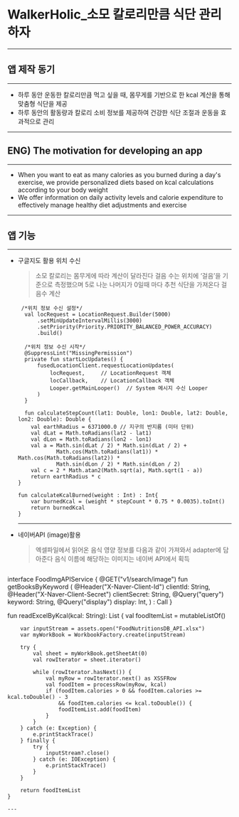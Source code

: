 # WalkerHolic_소모 칼로리만큼 식단 관리하자
---
## 앱 제작 동기
---
* 하루 동안 운동한 칼로리만큼 먹고 싶을 때, 몸무게를 기반으로 한 kcal 계산을 통해 맞춤형 식단을 제공
* 하루 동안의 활동량과 칼로리 소비 정보를 제공하여 건강한 식단 조절과 운동을 효과적으로 관리
---
## ENG) The motivation for developing an app
---
* When you want to eat as many calories as you burned during a day's exercise, we provide personalized diets based on kcal calculations according to your body weight
* We offer information on daily activity levels and calorie expenditure to effectively manage healthy diet adjustments and exercise
---

## 앱 기능
---
* 구글지도 활용 위치 수신
  
  > 소모 칼로리는 몸무게에 따라 계산이 달라진다
  > 걸음 수는 위치에 ‘걸음’을 기준으로 측정했으며 5로 나눈 나머지가 0일때 마다 추천 식단을 가져온다
  > 걸음수 계산
  ```
   /*위치 정보 수신 설정*/
    val locRequest = LocationRequest.Builder(5000)
        .setMinUpdateIntervalMillis(3000)
        .setPriority(Priority.PRIORITY_BALANCED_POWER_ACCURACY)
        .build()

    /*위치 정보 수신 시작*/
    @SuppressLint("MissingPermission")
    private fun startLocUpdates() {
        fusedLocationClient.requestLocationUpdates(
            locRequest,     // LocationRequest 객체
            locCallback,    // LocationCallback 객체
            Looper.getMainLooper()  // System 메시지 수신 Looper
        )
    }
  ```
    ```
      fun calculateStepCount(lat1: Double, lon1: Double, lat2: Double, lon2: Double): Double {
        val earthRadius = 6371000.0 // 지구의 반지름 (미터 단위)
        val dLat = Math.toRadians(lat2 - lat1)
        val dLon = Math.toRadians(lon2 - lon1)
        val a = Math.sin(dLat / 2) * Math.sin(dLat / 2) +
                Math.cos(Math.toRadians(lat1)) * Math.cos(Math.toRadians(lat2)) *
                Math.sin(dLon / 2) * Math.sin(dLon / 2)
        val c = 2 * Math.atan2(Math.sqrt(a), Math.sqrt(1 - a))
        return earthRadius * c
    }

    fun calculateKcalBurned(weight : Int) : Int{
        var burnedKcal = (weight * stepCount * 0.75 * 0.0035).toInt()
        return burnedKcal
    }
  ```
  ---
* 네이버API (image)활용
  
  > 엑셀파일에서 읽어온 음식 영양 정보를 다음과 같이 가져와서 adapter에 담아준다
  > 음식 이름에 해당하는 이미지는 네이버 API에서 획득
  ```
interface FoodImgAPIService {
    @GET("v1/search/image")
    fun getBooksByKeyword (
        @Header("X-Naver-Client-Id") clientId: String,
        @Header("X-Naver-Client-Secret") clientSecret: String,
        @Query("query") keyword: String,
        @Query("display") display: Int,
    )  : Call<Root>
}

fun readExcelByKcal(kcal: String): List<FoodItem> {
        val foodItemList = mutableListOf<FoodItem>()

        var inputStream = assets.open("FoodNutritionsDB_API.xlsx")
        var myWorkBook = WorkbookFactory.create(inputStream)

        try {
            val sheet = myWorkBook.getSheetAt(0)
            val rowIterator = sheet.iterator()

            while (rowIterator.hasNext()) {
                val myRow = rowIterator.next() as XSSFRow
                val foodItem = processRow(myRow, kcal)
                if (foodItem.calories > 0 && foodItem.calories >= kcal.toDouble() - 3
                    && foodItem.calories <= kcal.toDouble()) {
                    foodItemList.add(foodItem)
                }
            }
        } catch (e: Exception) {
            e.printStackTrace()
        } finally {
            try {
                inputStream?.close()
            } catch (e: IOException) {
                e.printStackTrace()
            }
        }

        return foodItemList
    }
  ```
  ---
